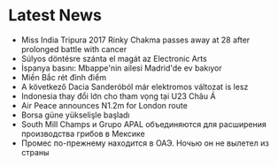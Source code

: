 # Latest News
-  Miss India Tripura 2017 Rinky Chakma passes away at 28 after prolonged battle with cancer
-  Súlyos döntésre szánta el magát az Electronic Arts
-  İspanya basını: Mbappe'nin ailesi Madrid'de ev bakıyor
-  Miền Bắc rét đỉnh điểm
-  A következő Dacia Sanderóból már elektromos változat is lesz
-  Indonesia thay đổi lớn cho tham vọng tại U23 Châu Á
-  Air Peace announces N1.2m for London route
-  Borsa güne yükselişle başladı
-  South Mill Champs и Grupo APAL объединяются для расширения производства грибов в Мексике
-  Промес по-прежнему находится в ОАЭ. Ночью он не вылетел из страны
